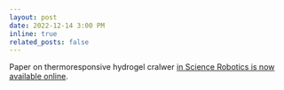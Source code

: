 ```yaml
---
layout: post
date: 2022-12-14 3:00 PM
inline: true
related_posts: false
---
```


Paper on thermoresponsive hydrogel cralwer [in Science Robotics is now available online](https://www.science.org/doi/10.1126/scirobotics.add2903).